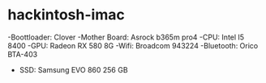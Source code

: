 # hackintosh-imac
-Boottloader: Clover
-Mother Board: Asrock b365m pro4
-CPU: Intel I5 8400
-GPU: Radeon RX 580 8G
-Wifi: Broadcom 943224
-Bluetooth: Orico BTA-403
- SSD: Samsung EVO 860 256 GB
